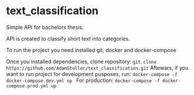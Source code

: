 # text_classification

Simple API for bachelors thesis. 

API is created to classify short text into categories. 

To run the project you need installed git, docker and docker-compose

Once you installed dependencies, clone repository:
`
git clone https://github.com/AdamStuller/text_classification.git
`
Aftewars, if you want to run project for development pusposes, run:
`
docker-compose -f docker-compose.dev.yml up 
`
For production: 
`
docker-compose -f docker-compose.prod.yml up 
`
